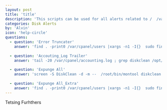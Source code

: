 ```yaml
---
layout: post
title: 'title'
description: 'This scripts can be used for all alerts related to /  /var  /home*'
categories: Disk Alerts
by: 'Alvin'
icon: 'help-circle'
questions:
  - question: 'Error Truncater'
    answer: 'find . -print0 /var/cpanel/users |xargs -n1 -I{}  sudo find /home/{}/public_html/error_log -exec ls -lh {} \;  2> /dev/null |xargs truncate -s 1'
    
  - question: 'Accouting_Log Trailer' 
    answer: 'tail -20 /var/cpanel/accounting.log ; grep diskclean /opt/hgmods/monitoring/logs/montool.log'
                       
  - question: 'Expunge All'
    answer: 'screen -S DiskClean -d -m --  /root/bin/montool diskclean  -d -a -p 80'
   
  - question: 'Expunge All_Extra'
    answer: 'find . -print0 /var/cpanel/users |xargs -n1 -I{}  sudo find . /home/{}/public_html/wp-content/updraft/ -type f \( -name "*uploads*" -o -name "*others*" -o -name "*plugins*" \)  | grep -v 'uploads.zip\|uploads.php\|others.zip\|others.php\|plugins.zip\|plugins.php' -print'
---
```


Tetsing Furhthers
